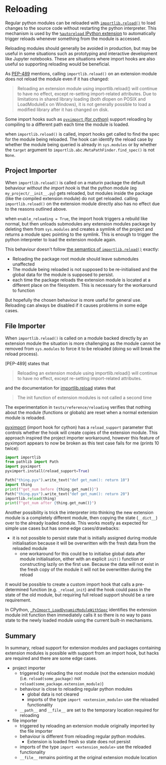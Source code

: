 # Reloading

Regular python modules can be reloaded with [`importlib.reload()`](https://docs.python.org/3/library/importlib.html#importlib.reload)
to load changes to the source code without restarting the python interpreter.
This mechanism is used by the [`%autoreload` IPython extension](https://ipython.readthedocs.io/en/stable/config/extensions/autoreload.html)
to automatically trigger reloads whenever something from the module is accessed.

Reloading modules should generally be avoided in production, but may be useful in some situations such as prototyping and interactive
development like Jupyter notebooks. These are situations where import hooks are also useful so supporting reloading would be
beneficial.

As [PEP-489](https://peps.python.org/pep-0489/#module-reloading) mentions,
calling `importlib.reload()` on an extension module does not reload the module even if it has changed:

> Reloading an extension module using importlib.reload() will continue to have no effect, except re-setting import-related attributes.
> Due to limitations in shared library loading (both dlopen on POSIX and LoadModuleEx on Windows),
> it is not generally possible to load a modified library after it has changed on disk.

Some import hooks such as [`pyximport` (for cython)](https://github.com/cython/cython/blob/master/pyximport/pyximport.py)
support reloading by compiling to a different path each time the module is loaded.

when `importlib.reload()` is called, import hooks get called to find the spec for the module
being reloaded. The hook can identify the reload case by whether the module being queried is already in `sys.modules` or
by whether the `target` argument to `importlib.abc.MetaPathFinder.find_spec()` is not `None`.



## Project Importer
When `importlib.reload()` is called on a maturin package the default behaviour *without the import hook* is that the python module
(eg `my_project/__init__.py`) gets reloaded, but modules inside the package (like the compiled extension module) do
not get reloaded. calling `importlib.reload()` on the extension module directly also has no effect due to the
reasons outlined above.

when `enable_reloading = True`, the import hook triggers a rebuild like normal, but then unloads submodules any
extension modules package by deleting them from `sys.modules` and creates a symlink of the project and returns a module
spec pointing to the symlink. This is enough to trigger the python interpreter to load the extension module again.

This behaviour doesn't follow [the semantics of `importlib.reload()`](https://docs.python.org/3/library/importlib.html#importlib.reload) exactly:

- Reloading the package root module should leave submodules unaffected
- The module being reloaded is not supposed to be re-initialised and the global data for the module is supposed to persist.
- each time the package reloads the extension module is located at a different place on the filesystem.
  This is necessary for the workaround to function

But hopefully the chosen behaviour is more useful for general use. Reloading can always be disabled if it causes problems in some edge cases.


## File Importer
When `importlib.reload()` is called on a module backed directly by an extension module the situation is more challenging
as the module cannot be removed from `sys.modules` to force it to be reloaded (doing so will break the reload process).

[PEP-489] states that
> Reloading an extension module using importlib.reload() will continue to have no effect, except re-setting import-related attributes.

and the documentation for [importlib.reload](https://docs.python.org/3/library/importlib.html#importlib.reload) states that
> The init function of extension modules is not called a second time

The experimentation in `tests/reference/reloading` verifies that nothing about the module
(functions or globals) are reset when a normal extension module is reloaded.


[pyximport](https://github.com/cython/cython/blob/master/pyximport/pyximport.py) (import hook for cython) has a
`reload_support` parameter that controls whether the hook will create copies of the extension module. This approach
inspired the project importer workaround, however this feature of pyximport appears to now be broken as this test case
fails for me (prints 10 twice):

```python
import importlib
from pathlib import Path
import pyximport
pyximport.install(reload_support=True)

Path("thing.pyx").write_text("def get_num(): return 10")
import thing
print(f"get_num before {thing.get_num()}")
Path("thing.pyx").write_text("def get_num(): return 20")
importlib.reload(thing)
print(f"get_num after {thing.get_num()}")
```

Another possibility is trick the interpreter into thinking the new extension module is a completely different module,
then copying the state (`__dict__`) over to the already loaded module.
This works mostly as expected for simple use cases but has some edge cases/drawbacks:

- it is not possible to persist state that is initially assigned during module initialisation because it will be overwritten with the fresh data from the reloaded module
  - one workaround for this could be to initialise global data after module initialisation, either with an explicit `init()` function or constructing lazily on the first use. Because the data will not exist in the fresh copy of the module it will not be overwritten during the reload

it would be possible to create a custom import hook that calls a pre-determined function (e.g. `_reload_init`) and the hook could pass in the state of the old module, but requiring full reload support should be a rare requirement.

In CPython, [`_PyImport_LoadDynamicModuleWithSpec`](https://github.com/python/cpython/blob/59057ce55a443f35bfd685c688071aebad7b3671/Python/importdl.c#L97) identifies the extension module init function then immediately calls
it so there is no way to pass state to the newly loaded module using the current built-in mechanisms.


## Summary

In summary, reload support for extension modules and packages containing extension modules is possible with support
from an import hook, but hacks are required and there are some edge cases.

- project importer
  - triggered by reloading the root module (not the extension module) (i.e. `reload(some_package)` not `reload(some_package.extension_module)`)
  - behaviour is close to reloading regular python modules
    - global data is not cleared
    - imports of the type `import <extension_module>` use the reloaded functionality
  - `__path__` and `__file__` are set to the temporary location required for reloading
- file importer
  - triggered by reloading an extension module originally imported by the file importer
  - behaviour is different from reloading regular python modules.
    - Extension is loaded fresh so state does not persist
  - imports of the type `import <extension_module>` use the reloaded functionality
  - `__file__` remains pointing at the original extension module location
